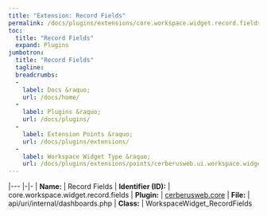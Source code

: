 ```yaml
---
title: "Extension: Record Fields"
permalink: /docs/plugins/extensions/core.workspace.widget.record.fields/
toc:
  title: "Record Fields"
  expand: Plugins
jumbotron:
  title: "Record Fields"
  tagline: 
  breadcrumbs:
  -
    label: Docs &raquo;
    url: /docs/home/
  -
    label: Plugins &raquo;
    url: /docs/plugins/
  -
    label: Extension Points &raquo;
    url: /docs/plugins/extensions/
  -
    label: Workspace Widget Type &raquo;
    url: /docs/plugins/extensions/points/cerberusweb.ui.workspace.widget
---
```


|---
|-|-
| **Name:** | Record Fields
| **Identifier (ID):** | core.workspace.widget.record.fields
| **Plugin:** | [cerberusweb.core](/docs/plugins/cerberusweb.core/)
| **File:** | api/uri/internal/dashboards.php
| **Class:** | WorkspaceWidget_RecordFields

